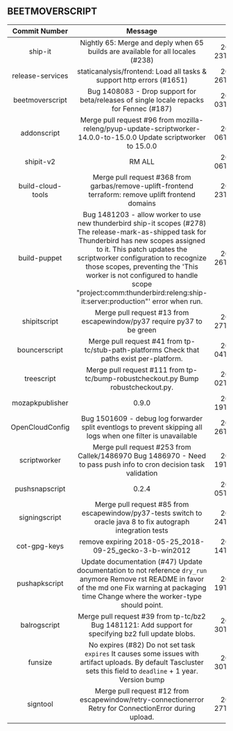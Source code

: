 ## BEETMOVERSCRIPT

| Commit Number | Message | Data | 
|:---:|:----------------------------------:|:----:| 
|ship-it|Nightly 65: Merge and deply when 65 builds are available for all locales (#238)|2018-10-23T09:27:10Z
|release-services|staticanalysis/frontend: Load all tasks & support http errors (#1651)|2018-10-26T09:44:46Z
|beetmoverscript|Bug 1408083 - Drop support for beta/releases of single locale repacks for Fennec (#187)|2018-10-03T10:31:17Z
|addonscript|Merge pull request #96 from mozilla-releng/pyup-update-scriptworker-14.0.0-to-15.0.0  Update scriptworker to 15.0.0|2018-08-06T02:31:08Z
|shipit-v2|RM ALL|2018-09-06T19:59:08Z
|build-cloud-tools|Merge pull request #368 from garbas/remove-uplift-frontend  terraform: remove uplift frontend domains|2018-10-23T14:44:31Z
|build-puppet|Bug 1481203 - allow worker to use new thunderbird ship-it scopes (#278)  The release-mark-as-shipped task for Thunderbird has new scopes  assigned to it. This patch updates the scriptworker configuration  to recognize those scopes, preventing the 'This worker is not configured  to handle scope "project:comm:thunderbird:releng:ship-it:server:production"'  error when run.|2018-10-26T20:11:29Z
|shipitscript|Merge pull request #13 from escapewindow/py37  require py37 to be green|2018-07-27T23:05:59Z
|bouncerscript|Merge pull request #41 from tp-tc/stub-path-platforms   Check that paths exist per-platform.|2018-09-04T22:05:15Z
|treescript|Merge pull request #111 from tp-tc/bump-robustcheckout.py  Bump robustcheckout.py.|2018-10-02T16:43:57Z
|mozapkpublisher|0.9.0|2018-10-19T12:42:47Z
|OpenCloudConfig|Bug 1501609 - debug log forwarder  split eventlogs to prevent skipping all logs when one filter is unavailable|2018-10-26T14:55:35Z
|scriptworker|Merge pull request #253 from Callek/1486970   Bug 1486970 - Need to pass push info to cron decision task validation|2018-10-19T19:51:57Z
|pushsnapscript|0.2.4|2018-10-05T13:09:12Z
|signingscript|Merge pull request #85 from escapewindow/py37-tests  switch to oracle java 8 to fix autograph integration tests|2018-10-24T17:55:39Z
|cot-gpg-keys|remove expiring 2018-05-25_2018-09-25_gecko-3-b-win2012|2018-09-14T17:32:19Z
|pushapkscript|Update documentation (#47)    Update documentation to not reference `dry_run` anymore    Remove rst README in favor of the md one    Fix warning at packaging time    Change where the worker-type should point.|2018-10-19T16:33:54Z
|balrogscript|Merge pull request #39 from tp-tc/bz2  Bug 1481121: Add support for specifying bz2 full update blobs.|2018-08-30T17:51:09Z
|funsize|No expires (#82)    Do not set task `expires`    It causes some issues with artifact uploads. By default Tascluster sets  this field to `deadline` + 1 year.      Version bump|2017-08-30T13:55:46Z
|signtool|Merge pull request #12 from escapewindow/retry-connectionerror  Retry for ConnectionError during upload.|2018-08-27T17:31:58Z



